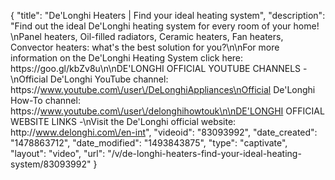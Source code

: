 {
    "title": "De'Longhi Heaters | Find your ideal heating system",
    "description": "Find out the ideal De'Longhi heating system for every room of your home! \nPanel heaters, Oil-filled radiators, Ceramic heaters, Fan heaters, Convector heaters: what's the best solution for you?\n\nFor more information on the De'Longhi Heating System click here: https:\/\/goo.gl\/kbZv8u\n\nDE'LONGHI OFFICIAL YOUTUBE CHANNELS -\nOfficial De'Longhi YouTube channel: https:\/\/www.youtube.com\/user\/DeLonghiAppliances\nOfficial De'Longhi How-To channel: https:\/\/www.youtube.com\/user\/delonghihowtouk\n\nDE'LONGHI OFFICIAL WEBSITE LINKS -\nVisit the De'Longhi official website: http:\/\/www.delonghi.com\/en-int",
    "videoid": "83093992",
    "date_created": "1478863712",
    "date_modified": "1493843875",
    "type": "captivate",
    "layout": "video",
    "url": "\/v\/de-longhi-heaters-find-your-ideal-heating-system\/83093992"
}
